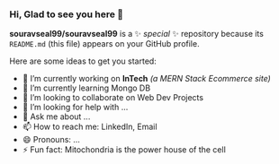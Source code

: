 ### Hi, Glad to see you here 👋


**souravseal99/souravseal99** is a ✨ _special_ ✨ repository because its `README.md` (this file) appears on your GitHub profile.

Here are some ideas to get you started:

- 🔭 I’m currently working on **InTech** _(a MERN Stack Ecommerce site)_
- 🌱 I’m currently learning Mongo DB
- 👯 I’m looking to collaborate on Web Dev Projects
- 🤔 I’m looking for help with ...
- 💬 Ask me about ...
- 📫 How to reach me: LinkedIn, Email
- 😄 Pronouns: ...
- ⚡ Fun fact: Mitochondria is the power house of the cell
